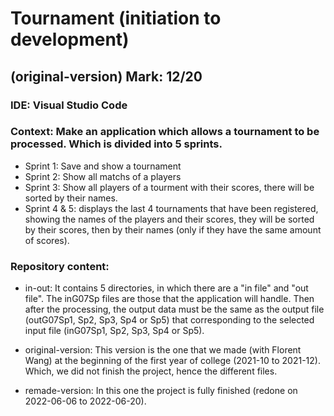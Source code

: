 # Tournament (initiation to development)

## (original-version) Mark: 12/20

### IDE: Visual Studio Code

### **Context**: Make an application which allows a tournament to be processed. Which is divided into 5 sprints.
  - Sprint 1: Save and show a tournament
  - Sprint 2: Show all matchs of a players
  - Sprint 3: Show all players of a tourment with their scores, there will be sorted by their names.
  - Sprint 4 & 5: displays the last 4 tournaments that have been registered, showing the names of 
                  the players and their scores, they will be sorted by their scores, then 
                  by their names (only if they have the same amount of scores).

### **Repository content:**
  - in-out: It contains 5 directories, in which there are a "in file" and "out file".
            The inG07Sp files are those that the application will handle. 
            Then after the processing, the output data must be the same as the 
            output file (outG07Sp1, Sp2, Sp3, Sp4 or Sp5) that corresponding 
            to the selected input file (inG07Sp1, Sp2, Sp3, Sp4 or Sp5).

  - original-version: This version is the one that we made (with Florent Wang) 
                      at the beginning of the first year of college (2021-10 to 2021-12). 
                      Which, we did not finish the project, hence the different files.
                      
  - remade-version: In this one the project is fully finished (redone on 2022-06-06 to 2022-06-20). 
